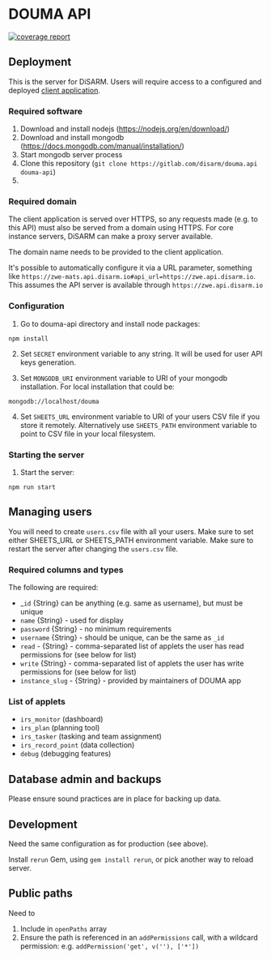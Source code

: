 # DOUMA API

[![coverage report](https://gitlab.com/disarm/douma.api/badges/master/coverage.svg)](https://gitlab.com/disarm/douma.api/commits/master)

## Deployment

This is the server for DiSARM. Users will require access to a configured and deployed [client application](https://gitlab.com/disarm/douma-app).

### Required software

1. Download and install nodejs (https://nodejs.org/en/download/)
2. Download and install mongodb (https://docs.mongodb.com/manual/installation/)
3. Start mongodb server process
4. Clone this repository (`git clone https://gitlab.com/disarm/douma.api douma-api`)
5. 

### Required domain

The client application is served over HTTPS, so any requests made (e.g. to this API) must also be served from a domain using HTTPS. 
For core instance servers, DiSARM can make a proxy server available.

The domain name needs to be provided to the client application. 

It's possible to automatically configure it via a URL parameter, something like `https://zwe-mats.api.disarm.io#api_url=https://zwe.api.disarm.io`. 
This assumes the API server is available through `https://zwe.api.disarm.io`

### Configuration

1. Go to douma-api directory and install node packages:
```
npm install
```

2. Set `SECRET` environment variable to any string. It will be used for user API keys generation.

3. Set `MONGODB_URI` environment variable to URI of your mongodb installation.
For local installation that could be:
```
mongodb://localhost/douma
```
4. Set `SHEETS_URL` environment variable to URI of your users CSV file if you store it remotely.
Alternatively use `SHEETS_PATH` environment variable to point to CSV file in your local filesystem.


### Starting the server
1. Start the server:
```
npm run start
```


## Managing users

You will need to create `users.csv` file with all your users. Make sure to set either SHEETS_URL or SHEETS_PATH environment variable.
Make sure to restart the server after changing the `users.csv` file.

### Required columns and types
The following are required:
- _`id` {String} can be anything (e.g. same as username), but must be unique 
- `name` {String} - used for display
- `password` {String} - no minimum requirements
- `username` {String} - should be unique, can be the same as `_id`
- `read` - {String} - comma-separated list of applets the user has read permissions for (see below for list) 
- `write` {String} - comma-separated list of applets the user has write permissions for (see below for list)
- `instance_slug` - {String} - provided by maintainers of DOUMA app 

### List of applets
- `irs_monitor` (dashboard)
- `irs_plan` (planning tool)
- `irs_tasker` (tasking and team assignment)
- `irs_record_point` (data collection)
- `debug` (debugging features)

## Database admin and backups

Please ensure sound practices are in place for backing up data.

## Development

Need the same configuration as for production (see above). 

Install `rerun` Gem, using `gem install rerun`, or pick another way to reload server.


## Public paths

Need to

1. Include in `openPaths` array
2. Ensure the path is referenced in an `addPermissions` call, with a wildcard permission: e.g. `addPermission('get', v(''), ['*'])` 

